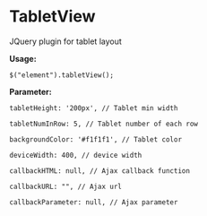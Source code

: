 TabletView
==========

JQuery plugin for tablet layout

**Usage:**

`$("element").tabletView();`

**Parameter:**

`tabletHeight: '200px', // Tablet min width`

`tabletNumInRow: 5, // Tablet number of each row`

`backgroundColor: '#f1f1f1', // Tablet color`

`deviceWidth: 400, // device width`

`callbackHTML: null, // Ajax callback function`

`callbackURL: "", // Ajax url`

`callbackParameter: null, // Ajax parameter`

